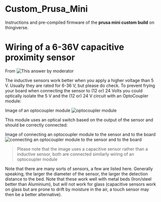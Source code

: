 # Custom_Prusa_Mini
Instructions and pre-compiled firmware of the **prusa mini custom build** on thingiverse.

# Wiring of a 6-36V capacitive proximity sensor

From ![This answer by moderator](https://3dprinting.stackexchange.com/questions/6358/inductive-sensor-in-24-v-machine)

The inductive sensors work better when you apply a higher voltage than 5 V. Usually they are rated for 6-36 V, but please do check.
To prevent frying your board when connecting the sensor to (12 or) 24 Volts you could optically isolate the 5 V and the (12 or) 24 V circuit with an OptoCoupler module:

Image of an optocoupler module
![optocoupler module](https://i.stack.imgur.com/Xfrlg.jpg)

This module uses an optical switch based on the output of the sensor and should be correctly connected:

Image of connecting an optocoupler module to the sensor and to the board
![connecting an optocoupler module to the sensor and to the board](https://i.stack.imgur.com/munY6.jpg)

> Please note that the image uses a capacitive sensor rather than a inductive sensor, both are connected similarly wiring of an optocoupler module

Note that there are many sorts of sensors, a few are listed here. Generally speaking, the larger the diameter of the sensor, the larger the detection distance to the bed. Note that these work well with metal beds (Iron/steel better than Aluminium), but will not work for glass (capacitive sensors work on glass but are prone to drift by moisture in the air, a touch sensor may then be a better alternative).

